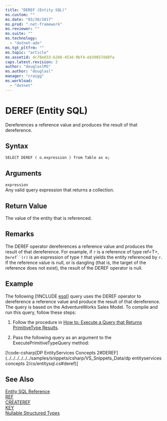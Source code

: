 ```yaml
---
title: "DEREF (Entity SQL)"
ms.custom: ""
ms.date: "03/30/2017"
ms.prod: ".net-framework"
ms.reviewer: ""
ms.suite: ""
ms.technology: 
  - "dotnet-ado"
ms.tgt_pltfrm: ""
ms.topic: "article"
ms.assetid: 4c78e833-b260-453d-9bf4-eb39857dd0fa
caps.latest.revision: 3
author: "douglaslMS"
ms.author: "douglasl"
manager: "craigg"
ms.workload: 
  - "dotnet"
---
```

# DEREF (Entity SQL)
Dereferences a reference value and produces the result of that dereference.  
  
## Syntax  
  
```  
SELECT DEREF ( o.expression ) from Table as o;  
```  
  
## Arguments  
 `expression`  
 Any valid query expression that returns a collection.  
  
## Return Value  
 The value of the entity that is referenced.  
  
## Remarks  
 The DEREF operator dereferences a reference value and produces the result of that dereference. For example, if `r` is a reference of type ref\<T>, `Deref``(r)` is an expression of type `T` that yields the entity referenced by `r`. If the reference value is null, or is dangling (that is, the target of the reference does not exist), the result of the DEREF operator is null.  
  
## Example  
 The following [!INCLUDE [esql](../../../../../../includes/esql-md.md)] query uses the DEREF operator to dereference a reference value and produce the result of that dereference. The query is based on the AdventureWorks Sales Model. To compile and run this query, follow these steps:  
  
1.  Follow the procedure in [How to: Execute a Query that Returns PrimitiveType Results](../../../../../../docs/framework/data/adonet/ef/how-to-execute-a-query-that-returns-primitivetype-results.md).  
  
2.  Pass the following query as an argument to the ExecutePrimitiveTypeQuery method:  
  
 [!code-csharp[DP EntityServices Concepts 2#DEREF](../../../../../../samples/snippets/csharp/VS_Snippets_Data/dp entityservices concepts 2/cs/entitysql.cs#deref)]  
  
## See Also  
 [Entity SQL Reference](../../../../../../docs/framework/data/adonet/ef/language-reference/entity-sql-reference.md)  
 [REF](../../../../../../docs/framework/data/adonet/ef/language-reference/ref-entity-sql.md)  
 [CREATEREF](../../../../../../docs/framework/data/adonet/ef/language-reference/createref-entity-sql.md)  
 [KEY](../../../../../../docs/framework/data/adonet/ef/language-reference/key-entity-sql.md)  
 [Nullable Structured Types](../../../../../../docs/framework/data/adonet/ef/language-reference/nullable-structured-types-entity-sql.md)
